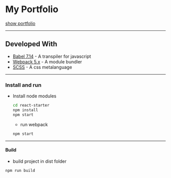 # My Portfolio

[show portfolio](https://meytirm.github.io)

---

## Developed With

- [Babel 7.14](https://babeljs.io/) - A transpiler for javascript
- [Webpack 5.x](https://webpack.js.org/) - A module bundler
- [SCSS](http://sass-lang.com/) - A css metalanguage

---

### Install and run

- Install node modules

  ```bash
  cd react-starter
  npm install
  npm start
  ```

  - run webpack

  ```bash
  npm start
  ```

---

#### Build

- build project in dist folder

```bash
npm run build
```

